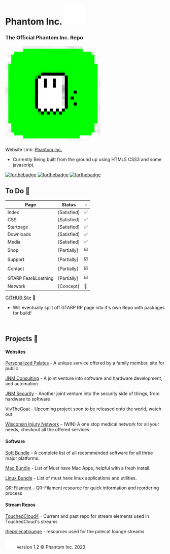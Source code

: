 #  Phantom Inc. <img src="images/phanicon-32x32.svg" />
### The Official Phantom Inc. Repo
<img src="images/phantom-icon.png" width="300" height="300" />

Website Link: [Phantom Inc.](https://www.phantominc.net)

 - Currently Being built from the ground up using HTML5 CSS3 and some javascript.

[![forthebadge](https://forthebadge.com/images/badges/uses-html.svg)](https://forthebadge.com) [![forthebadge](https://forthebadge.com/images/badges/uses-css.svg)](https://forthebadge.com) [![forthebadge](https://forthebadge.com/images/badges/uses-js.svg)](https://forthebadge.com)

## To Do :memo:
Page | Status | -
-------- | -------- | --------
Index | [Satisfied] | :white_check_mark:
CSS | [Satisfied] | :white_check_mark:
Startpage | [Satisfied] | :white_check_mark:
Downloads | [Satisfied] | :white_check_mark:
Media | [Satisfied] | :white_check_mark:
Shop | [Partially] | :ballot_box_with_check:
Support | [Partially] | :ballot_box_with_check:
Contact | [Partially] | :ballot_box_with_check:
GTARP Fear&Loathing | [Partially] | :ballot_box_with_check:
Network | [Concept] | :arrows_counterclockwise:

[GITHUB Site](https://jeremysmai.github.io/phantominc) :test_tube:

- Will eventually split off GTARP RP page into it's own Repo with packages for build!


</br>

## Projects :open_file_folder:

#### Websites
[Personalized Palates](https://www.personalizedpalates.com) - A unique service offered by a family member, site for public

[JNM Consulting](https://jnmconsulting.org/) - A joint venture into software and hardware development, and automation

[JNM Security](https://jnmsecurity.com) - Another joint venture into the security side of things, from hardware to software

[VivTheGoat](https://github.com/jeremysmai/Vivthegoat) - Upcoming project soon to be released onto the world, watch out

[Wisconsin Injury Network](https://www.wiscinjury.com) - (WIN) A one stop medical network for all your needs, checkout all the offered services

#### Software
[Soft Bundle](https://github.com/jeremysmai/JDsSoftBundle) - A complete list of all recommended software for all three major platforms.

[Mac Bundle](https://github.com/jeremysmai/JDsMacBundle) - List of Must have Mac Apps, helpful with a fresh install.

[Linux Bundle](https://github.com/jeremysmai/JDsLinuxBundle) - List of must have linux applications and utilities.

[QR-Filament](https://github.com/jeremysmai/QR-Filament) - QR-Filament resource for quick information and reordering process

#### Stream Repos
[TouchedCloud4](https://github.com/jeremysmai/TouchedCloud4) - Current and past repo for stream elements used in TouchedCloud's streams

[thepolecatlounge](https://github.com/jeremysmai/thepolecatlounge) - resources used for the polecat lounge streams
</br>



<img src="images/phanicon-bw.svg"/> version 1.2 &copy; Phantom Inc. 2023
